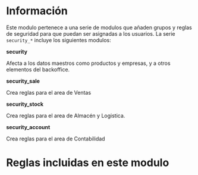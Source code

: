 Información
===========

Este modulo pertenece a una serie de modulos que añaden grupos y reglas de seguridad
para que puedan ser asignadas a los usuarios. La serie ```security_*``` incluye
los siguientes modulos:

**security**

Afecta a los datos maestros como productos y empresas, y a otros elementos
del backoffice.

**security_sale**

Crea reglas para el area de Ventas

**security_stock**

Crea reglas para el area de Almacén y Logistica.

**security_account**

Crea reglas para el area de Contabilidad


Reglas incluidas en este modulo
===============================
